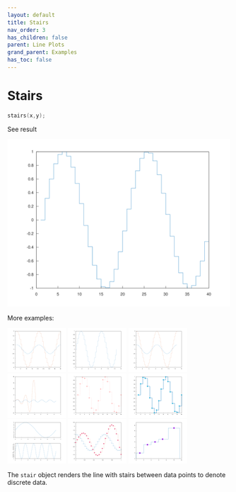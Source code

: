 ```yaml
---
layout: default
title: Stairs
nav_order: 3
has_children: false
parent: Line Plots
grand_parent: Examples
has_toc: false
---
```

# Stairs

```cpp
stairs(x,y);
```


See result
    
[![example_stairs_1](../line_plot/stairs/stairs_1.svg)](https://github.com/alandefreitas/matplotplusplus/blob/master/examples/line_plot/stairs/stairs_1.cpp)

More examples:
    
[![example_stairs_2](../line_plot/stairs/stairs_2_thumb.png)](https://github.com/alandefreitas/matplotplusplus/blob/master/examples/line_plot/stairs/stairs_2.cpp)  [![example_stairs_3](../line_plot/stairs/stairs_3_thumb.png)](https://github.com/alandefreitas/matplotplusplus/blob/master/examples/line_plot/stairs/stairs_3.cpp)  [![example_stairs_4](../line_plot/stairs/stairs_4_thumb.png)](https://github.com/alandefreitas/matplotplusplus/blob/master/examples/line_plot/stairs/stairs_4.cpp)  [![example_stairs_5](../line_plot/stairs/stairs_5_thumb.png)](https://github.com/alandefreitas/matplotplusplus/blob/master/examples/line_plot/stairs/stairs_5.cpp)  [![example_stairs_6](../line_plot/stairs/stairs_6_thumb.png)](https://github.com/alandefreitas/matplotplusplus/blob/master/examples/line_plot/stairs/stairs_6.cpp)  [![example_stairs_7](../line_plot/stairs/stairs_7_thumb.png)](https://github.com/alandefreitas/matplotplusplus/blob/master/examples/line_plot/stairs/stairs_7.cpp)  [![example_stairs_8](../line_plot/stairs/stairs_8_thumb.png)](https://github.com/alandefreitas/matplotplusplus/blob/master/examples/line_plot/stairs/stairs_8.cpp)  [![example_stairs_9](../line_plot/stairs/stairs_9_thumb.png)](https://github.com/alandefreitas/matplotplusplus/blob/master/examples/line_plot/stairs/stairs_9.cpp)  [![example_stairs_10](../line_plot/stairs/stairs_10_thumb.png)](https://github.com/alandefreitas/matplotplusplus/blob/master/examples/line_plot/stairs/stairs_10.cpp)
  

The `stair` object renders the line with stairs between data points to denote discrete data.




<!-- Generated with mdsplit: https://github.com/alandefreitas/mdsplit -->
